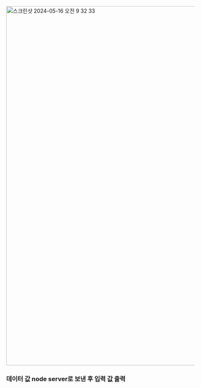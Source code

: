 <img width="960" alt="스크린샷 2024-05-16 오전 9 32 33" src="https://github.com/hwan0309/React_Web/assets/154872340/e25abb06-500b-453b-9c9f-4ac17affa8cc">

<h3>데이터 값 node server로 보낸 후 입력 값 출력</h3>
